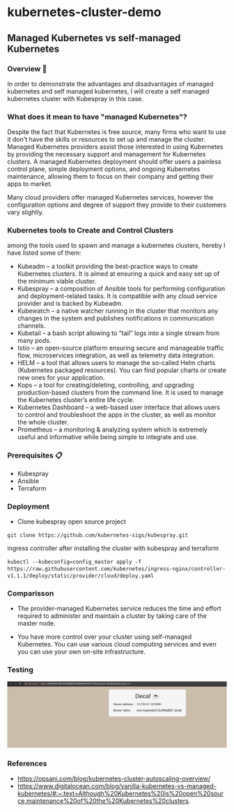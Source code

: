 # kubernetes-cluster-demo

## Managed Kubernetes vs self-managed Kubernetes

### Overview 🔧

In order to demonstrate the advantages and disadvantages of managed kubernetes and self managed kubernetes, I will create a self managed kubernetes cluster with Kubespray in this case.

### What does it mean to have "managed Kubernetes"?

Despite the fact that Kubernetes is free source, many firms who want to use it don't have the skills or resources to set up and manage the cluster. Managed Kubernetes providers assist those interested in using Kubernetes by providing the necessary support and management for Kubernetes clusters. A managed Kubernetes deployment should offer users a painless control plane, simple deployment options, and ongoing Kubernetes maintenance, allowing them to focus on their company and getting their apps to market.

Many cloud providers offer managed Kubernetes services, however the configuration options and degree of support they provide to their customers vary slightly.

### Kubernetes tools to Create and Control Clusters
among the tools used to spawn and manage a kubernetes clusters, hereby I have listed some of them:
- Kubeadm – a toolkit providing the best-practice ways to create Kubernetes clusters. It is aimed at ensuring a quick and easy set up of the minimum viable cluster.
- Kubespray – a composition of Ansible tools for performing configuration and deployment-related tasks. It is compatible with any cloud service provider and is backed by Kubeadm.
- Kubewatch – a native watcher running in the cluster that monitors any changes in the system and publishes notifications in communication channels.
- Kubetail – a bash script allowing to “tail” logs into a single stream from many pods.
- Istio – an open-source platform ensuring secure and manageable traffic flow, microservices integration, as well as telemetry data integration.
- HELM – a tool that allows users to manage the so-called Helm charts (Kubernetes packaged resources). You can find popular charts or create new ones for your application.
- Kops – a tool for creating/deleting, controlling, and upgrading production-based clusters from the command line. It is used to manage the Kubernetes cluster’s entire life cycle.
- Kubernetes Dashboard – a web-based user interface that allows users to control and troubleshoot the apps in the cluster, as well as monitor the whole cluster.
- Prometheus – a monitoring & analyzing system which is extremely useful and informative while being simple to integrate and use.

### Prerequisites 📋
- Kubespray
- Ansible
- Terraform

### Deployment 
- Clone kubespray open source project
```
git clone https://github.com/kubernetes-sigs/kubespray.git
```

ingress controller after installing the cluster with kubespray and terraform
```
kubectl --kubeconfig=config_master apply -f https://raw.githubusercontent.com/kubernetes/ingress-nginx/controller-v1.1.1/deploy/static/provider/cloud/deploy.yaml
```

### Comparisson 
- The provider-managed Kubernetes service reduces the time and effort required to administer and maintain a cluster by taking care of the master node.

- You have more control over your cluster using self-managed Kubernetes. You can use various cloud computing services and even you can use your own on-site infrastructure.

### Testing
![Cluster details summary](images/cluster_nginx_lb.png)

### References
- https://opsani.com/blog/kubernetes-cluster-autoscaling-overview/ 
- https://www.digitalocean.com/blog/vanilla-kubernetes-vs-managed-kubernetes/#:~:text=Although%20Kubernetes%20is%20open%20source,maintenance%20of%20the%20Kubernetes%20clusters. 

 
